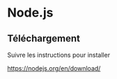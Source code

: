 
# Node.js

## Téléchargement

Suivre les instructions pour installer

https://nodejs.org/en/download/
